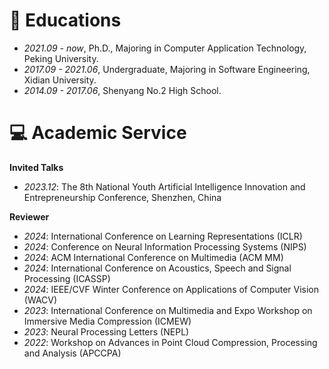 
# 📖 Educations
- *2021.09 - now*, Ph.D., Majoring in Computer Application Technology, Peking University.
- *2017.09 - 2021.06*, Undergraduate, Majoring in Software Engineering, Xidian University.
- *2014.09 - 2017.06*, Shenyang No.2 High School.

# 💻 Academic Service

**Invited Talks**
- *2023.12*: The 8th National Youth Artificial Intelligence Innovation and Entrepreneurship Conference, Shenzhen, China

**Reviewer**
- *2024*: International Conference on Learning Representations (ICLR)
- *2024*: Conference on Neural Information Processing Systems (NIPS)
- *2024*: ACM International Conference on Multimedia (ACM MM)
- *2024*: International Conference on Acoustics, Speech and Signal Processing (ICASSP)
- *2024*: IEEE/CVF Winter Conference on Applications of Computer Vision (WACV)
- *2023*: International Conference on Multimedia and Expo Workshop on Immersive Media Compression (ICMEW)
- *2023*: Neural Processing Letters (NEPL)
- *2022*: Workshop on Advances in Point Cloud Compression, Processing and Analysis (APCCPA)

